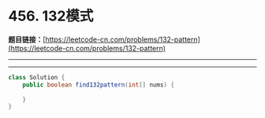 # 456. 132模式

**题目链接：**[https://leetcode-cn.com/problems/132-pattern](https://leetcode-cn.com/problems/132-pattern)

---

<Cards card="leetcode_456_132-pattern"></Cards>

---

```java
class Solution {
    public boolean find132pattern(int[] nums) {
        
    }
}
```